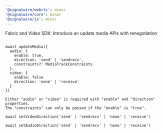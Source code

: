 ```yaml
---
'@signalwire/webrtc': minor
'@signalwire/core': minor
'@signalwire/js': minor
---
```


Fabric and Video SDK: Introduce an update media APIs with renegotiation

```text

await updateMedia({
  audio: {
    enable: true,
    direction: 'send' | 'sendrecv',
    constraints?: MediaTrackConstraints
  },
  video: {
    enable: false
    direction: 'none' | 'receive'
  }
})

Either "audio" or "video" is required with "enable" and "direction" properties.
The "constraints" can only be passed if the "enable" is "true".

await setVideoDirection('send' | 'sendrecv' | 'none' | 'receive')

await setAudioDirection('send' | 'sendrecv' | 'none' | 'receive')

```
